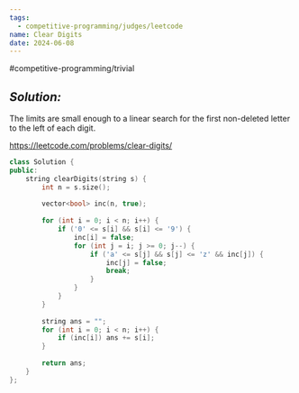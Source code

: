 ```yaml
---
tags:
  - competitive-programming/judges/leetcode
name: Clear Digits
date: 2024-06-08
---
```

#competitive-programming/trivial 
## _Solution:_
The limits are small enough to a linear search for the first non-deleted letter to the left of each digit.

https://leetcode.com/problems/clear-digits/
```cpp
class Solution {
public:
    string clearDigits(string s) {
        int n = s.size();
        
        vector<bool> inc(n, true);
        
        for (int i = 0; i < n; i++) {
            if ('0' <= s[i] && s[i] <= '9') {
                inc[i] = false;
                for (int j = i; j >= 0; j--) {
                    if ('a' <= s[j] && s[j] <= 'z' && inc[j]) {
                        inc[j] = false;
                        break;
                    }
                }
            }
        }
        
        string ans = "";
        for (int i = 0; i < n; i++) {
            if (inc[i]) ans += s[i];
        }
        
        return ans;
    }
};
```
